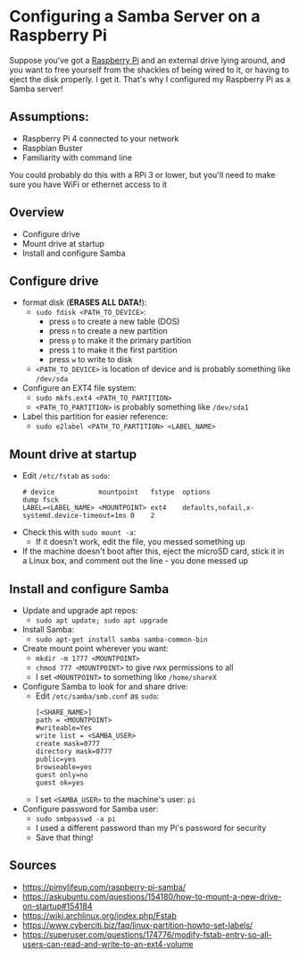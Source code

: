 # Configuring a Samba Server on a Raspberry Pi
Suppose you've got a [Raspberry Pi](raspberrypi.org) and an external drive lying around, and you want to free yourself from the shackles of being wired to it, or having to eject the disk properly. I get it. That's why I configured my Raspberry Pi as a Samba server!

## Assumptions:
- Raspberry Pi 4 connected to your network
- Raspbian Buster
- Familiarity with command line

You could probably do this with a RPi 3 or lower, but you'll need to make sure you have WiFi or ethernet access to it

## Overview
- Configure drive
- Mount drive at startup
- Install and configure Samba

## Configure drive
- format disk (**ERASES ALL DATA!**):
    - `sudo fdisk <PATH_TO_DEVICE>`:
        - press `o` to create a new table (DOS)
        - press `n` to create a new partition
        - press `p` to make it the primary partition
        - press `1` to make it the first partition
        - press `w` to write to disk
    - `<PATH_TO_DEVICE>` is location of device and is probably something
      like `/dev/sda`
- Configure an EXT4 file system:
    - `sudo mkfs.ext4 <PATH_TO_PARTITION>`
    - `<PATH_TO_PARTITION>` is probably something like `/dev/sda1`
- Label this partition for easier reference:
    - `sudo e2label <PATH_TO_PARTITION> <LABEL_NAME>`

## Mount drive at startup
- Edit `/etc/fstab` as `sudo`:
    ```
   # device           mountpoint   fstype  options                                      dump fsck
   LABEL=<LABEL_NAME> <MOUNTPOINT> ext4    defaults,nofail,x-systemd.device-timeout=1ms 0    2
    ```
- Check this with `sudo mount -a`:
    - If it doesn't work, edit the file, you messed something up
- If the machine doesn't boot after this, eject the microSD card, stick it in a Linux box, and comment out the line - you done messed up    

## Install and configure Samba
- Update and upgrade apt repos:
    - `sudo apt update; sudo apt upgrade`
- Install Samba:
    - `sudo apt-get install samba samba-common-bin`
- Create mount point wherever you want:
    - `mkdir -m 1777 <MOUNTPOINT>`
    - `chmod 777 <MOUNTPOINT>` to give rwx permissions to all
    - I set `<MOUNTPOINT>` to something like `/home/shareX`
- Configure Samba to look for and share drive:
    - Edit `/etc/samba/smb.conf` as `sudo`:
        ```
        [<SHARE_NAME>]
        path = <MOUNTPOINT>
        #writeable=Yes
        write list = <SAMBA_USER>
        create mask=0777
        directory mask=0777
        public=yes
        browseable=yes
        guest only=no
        guest ok=yes
        ```
    - I set `<SAMBA_USER>` to the machine's user: `pi`    
- Configure password for Samba user:
    - `sudo smbpasswd -a pi`
    - I used a different password than my Pi's password for security
    - Save that thing!

## Sources
- https://pimylifeup.com/raspberry-pi-samba/
- https://askubuntu.com/questions/154180/how-to-mount-a-new-drive-on-startup#154184
- https://wiki.archlinux.org/index.php/Fstab
- https://www.cyberciti.biz/faq/linux-partition-howto-set-labels/
- https://superuser.com/questions/174776/modify-fstab-entry-so-all-users-can-read-and-write-to-an-ext4-volume
